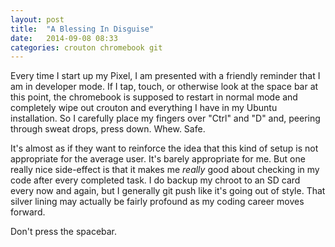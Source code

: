 ```yaml
---
layout: post
title:  "A Blessing In Disguise"
date:   2014-09-08 08:33
categories: crouton chromebook git
---
```


Every time I start up my Pixel, I am presented with a friendly reminder that I am in developer mode. If I tap, touch, or otherwise look at the space bar at this point, the chromebook is supposed to restart in normal mode and completely wipe out crouton and everything I have in my Ubuntu installation. So I carefully place my fingers over "Ctrl" and "D" and, peering through sweat drops, press down. Whew. Safe.
<!--more-->

It's almost as if they want to reinforce the idea that this kind of setup is not appropriate for the average user. It's barely appropriate for me. But one really nice side-effect is that it makes me *really* good about checking in my code after every completed task. I do backup my chroot to an SD card every now and again, but I generally git push like it's going out of style. That silver lining may actually be fairly profound as my coding career moves forward. 

Don't press the spacebar. 